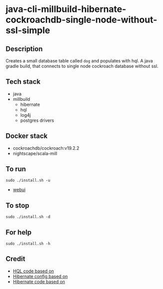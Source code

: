 # java-cli-millbuild-hibernate-cockroachdb-single-node-without-ssl-simple

## Description
Creates a small database table
called `dog` and populates with
hql.
A java gradle build, that connects to single node
cockroach database without ssl.

## Tech stack
- java
- millbuild
  - hibernate
  - hql
  - log4j
  - postgres drivers

## Docker stack
- cockroachdb/cockroach:v19.2.2
- nightscape/scala-mill

## To run
`sudo ./install.sh -u`
- [webui](http://localhost:8080)

## To stop
`sudo ./install.sh -d`

## For help
`sudo ./install.sh -h`

## Credit
- [HQL code based on](https://www.journaldev.com/2954/hibernate-query-language-hql-example-tutorial)
- [Hibernate config based on](https://www.theserverside.com/blog/Coffee-Talk-Java-News-Stories-and-Opinions/An-example-hibernatecfgxml-for-MySQL-8-and-Hibernate-5)
- [Hibernate code based on](https://github.com/lokeshgupta1981/hibernate/tree/master/hibernate-hello-world)
